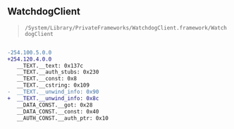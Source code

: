 ## WatchdogClient

> `/System/Library/PrivateFrameworks/WatchdogClient.framework/WatchdogClient`

```diff

-254.100.5.0.0
+254.120.4.0.0
   __TEXT.__text: 0x137c
   __TEXT.__auth_stubs: 0x230
   __TEXT.__const: 0x8
   __TEXT.__cstring: 0x109
-  __TEXT.__unwind_info: 0x90
+  __TEXT.__unwind_info: 0x8c
   __DATA_CONST.__got: 0x28
   __DATA_CONST.__const: 0x40
   __AUTH_CONST.__auth_ptr: 0x10

```
